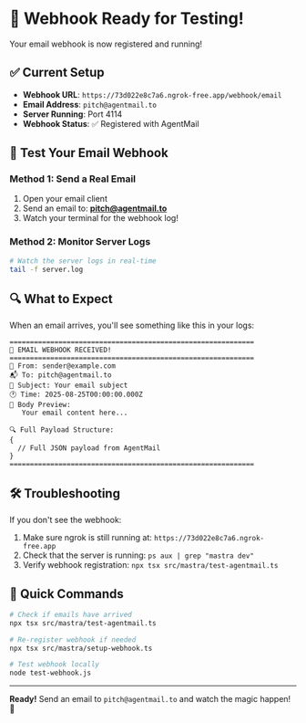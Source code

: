 # 🚀 Webhook Ready for Testing!

Your email webhook is now registered and running!

## ✅ Current Setup
- **Webhook URL**: `https://73d022e8c7a6.ngrok-free.app/webhook/email`
- **Email Address**: `pitch@agentmail.to`
- **Server Running**: Port 4114
- **Webhook Status**: ✅ Registered with AgentMail

## 📧 Test Your Email Webhook

### Method 1: Send a Real Email
1. Open your email client
2. Send an email to: **pitch@agentmail.to**
3. Watch your terminal for the webhook log!

### Method 2: Monitor Server Logs
```bash
# Watch the server logs in real-time
tail -f server.log
```

## 🔍 What to Expect

When an email arrives, you'll see something like this in your logs:

```
============================================================
📧 EMAIL WEBHOOK RECEIVED!
============================================================
📮 From: sender@example.com
📬 To: pitch@agentmail.to
📝 Subject: Your email subject
🕐 Time: 2025-08-25T00:00:00.000Z
📄 Body Preview:
   Your email content here...
   
🔍 Full Payload Structure:
{
  // Full JSON payload from AgentMail
}
============================================================
```

## 🛠️ Troubleshooting

If you don't see the webhook:
1. Make sure ngrok is still running at: `https://73d022e8c7a6.ngrok-free.app`
2. Check that the server is running: `ps aux | grep "mastra dev"`
3. Verify webhook registration: `npx tsx src/mastra/test-agentmail.ts`

## 📝 Quick Commands

```bash
# Check if emails have arrived
npx tsx src/mastra/test-agentmail.ts

# Re-register webhook if needed
npx tsx src/mastra/setup-webhook.ts

# Test webhook locally
node test-webhook.js
```

---

**Ready!** Send an email to `pitch@agentmail.to` and watch the magic happen! 🎉